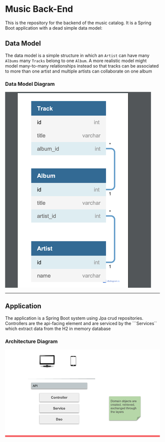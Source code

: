 # Music Back-End
This is the repository for the backend of the music catalog. 
It is a Spring Boot application with a dead simple data model:

## Data Model
The data model is a simple structure in which an ```Artist``` can have many ```Albums``` many ```Tracks``` belong to one ```Album```. A more realistic model might model many-to-many relationships instead so that tracks can be associated to more than one artist and multiple artists can collaborate on one album

### Data Model Diagram
![data model](dbdiagram.png)
___

## Application
The application is a Spring Boot system using Jpa crud repositories. Controllers are the api-facing element and are serviced by the ```Services`` which extract data from the H2 in memory database
### Architecture Diagram
![arch](arch.png)

